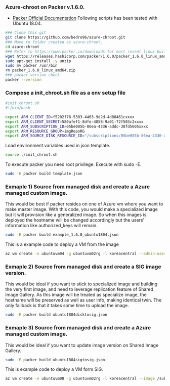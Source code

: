 ### Azure-chroot on Packer v.1.6.0.
* [Packer Official Documentation](https://www.packer.io/docs/builders/azure/chroot)
Following scripts has been tested with Ubuntu 18.04.

```bash
### Clone this git
git clone https://github.com/bedro96/azure-chroot.git
### Move to folder created as azure-chroot.
cd azure-chroot
### Refer to https://www.packer.io/downloads for most resent linux build. 
wget https://releases.hashicorp.com/packer/1.6.0/packer_1.6.0_linux_amd64.zip
sudo apt-get install -y unzip
sudo mv packer /usr/bin
rm packer_1.6.0_linux_amd64.zip
### packer version check
packer --version
```

### Compose a init_chroot.sh file as a env setup file
```bash
#init_chroot.sh
#!/bin/bash

export ARM_CLIENT_ID=f5202f78-5383-4463-9d2d-4d88461cxxxx
export ARM_CLIENT_SECRET=580afef1-8dfe-4858-9a01-72f503c2xxxx
export ARM_SUBSCRIPTION_ID=05be085b-86ea-4336-addc-38fd5605xxxx
export ARM_RESOURCE_GROUP=imgRepoRG
export ARM_SOURCE_DISK_RESOURCE_ID="/subscriptions/05be085b-86ea-4336-addc-38fd5605xxxx/resourceGroups/UBUNTUVM02RG/providers/Microsoft.Compute/disks/ubuntuvm03_disk1_9358259837ee45f3a5bf0c9fafea1aa2"
```
Load environment variables used in json template.
```bash
source ./init_chroot.sh
```
To execute packer you need root privilege. Execute with sudo -E.
```bash
sudo -E packer build template.json
```

### Exmaple 1) Source from managed disk and create a Azure managed custom image.
This would be best if packer resides on one of Azure vm where you want to make master image.
With this code, you would make a specialized image but it will provision like a generalized image.
So when this images is deployed the hostname will be changed accordingly but the users' information like authorized_keys will remain. 
```bash
sudo -E packer build example_1.6.0_ubuntu1804.json
```

This is a example code to deploy a VM from the image
```bash
az vm create -n ubuntuvm04 -g ubuntuvm02rg -l koreacentral --admin-username kunhokoxxx --ssh-key-values @~/.ssh/id_rsa.pub --image /subscriptions/05be085b-86ea-4336-addc-38fd5605xxxx/resourceGroups/imgRepoRG/providers/Microsoft.Compute/images/ubuntu1804img-1593952516
```

### Exmaple 2) Source from managed disk and create a SIG image version.
This would be ideal if you want to stick to specialized image and building the very first image, 
and need to leverage replication feature of Shared Image Gallery.
As this image will be treated as specialize image, the hostname will be preserved as well as user info, making identical twin.
The only fallback is that it takes some time to upload the image.
```bash
sudo -E packer build ubuntu1804disktosig.json
```

### Exmaple 3) Source from managed disk and create a Azure managed custom image.
This would be ideal if you want to update image version on Shared Image Gallery.
```bash
sudo -E packer build ubuntu1804sigtosig.json
```
This is example code to deploy a VM form SIG.
```bash
az vm create -n ubuntuvm08 -g ubuntuvm02rg -l koreacentral --image /subscriptions/05be085b-86ea-4336-addc-38fd5605xxxx/resourcegroups/imgreporg/providers/microsoft.compute/galleries/ubuntu1804sig/images/ubuntu1804image/versions/0.0.8 --specialized
```
